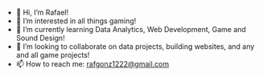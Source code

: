 - 👋 Hi, I’m Rafael!
- 👀 I’m interested in all things gaming!
- 🌱 I’m currently learning Data Analytics, Web Development, Game and Sound Design! 
- 💞️ I’m looking to collaborate on data projects, building websites, and any and all game projects!
- 📫 How to reach me: rafgonz1222@gmail.com

<!---
rafaelgonzales612/rafaelgonzales612 is a ✨ special ✨ repository because its `README.md` (this file) appears on your GitHub profile.
You can click the Preview link to take a look at your changes.
--->
